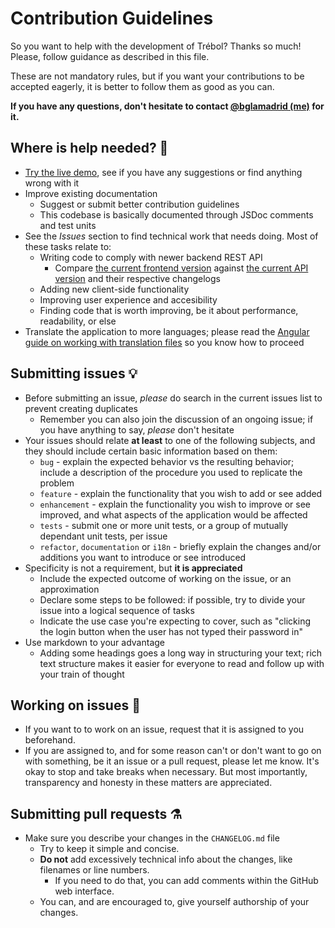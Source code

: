 # Contribution Guidelines

So you want to help with the development of Trébol? Thanks so much! Please, follow guidance as described in this file.

These are not mandatory rules, but if you want your contributions to be accepted eagerly, it is better to follow them as good as you can.

__If you have any questions, don't hesitate to contact [@bglamadrid (me)](https://github.com/bglamadrid) for it.__

## Where is help needed? 🤔

- [Try the live demo](https://trebol-ecommerce.github.io/ngx-trebol-frontend/), see if you have any suggestions or find anything wrong with it
- Improve existing documentation
  - Suggest or submit better contribution guidelines
  - This codebase is basically documented through JSDoc comments and test units
- See the _Issues_ section to find technical work that needs doing. Most of these tasks relate to:
  - Writing code to comply with newer backend REST API
    - Compare [the current frontend version](https://github.com/trebol-ecommerce/ngx-trebol-frontend/blob/main/package.json#L3) against [the current API version](https://github.com/trebol-ecommerce/api/blob/main/trebol-api.json#L5) and their respective changelogs
  - Adding new client-side functionality
  - Improving user experience and accesibility
  - Finding code that is worth improving, be it about performance, readability, or else
- Translate the application to more languages; please read the [Angular guide on working with translation files](https://angular.io/guide/i18n-common-translation-files) so you know how to proceed

## Submitting issues 💡

- Before submitting an issue, _please_ do search in the current issues list to prevent creating duplicates
  - Remember you can also join the discussion of an ongoing issue; if you have anything to say, _please_ don't hesitate
- Your issues should relate __at least__ to one of the following subjects, and they should include certain basic information based on them:
  - `bug` - explain the expected behavior vs the resulting behavior; include a description of the procedure you used to replicate the problem
  - `feature` - explain the functionality that you wish to add or see added
  - `enhancement` - explain the functionality you wish to improve or see improved, and what aspects of the application would be affected
  - `tests` - submit one or more unit tests, or a group of mutually dependant unit tests, per issue
  - `refactor`, `documentation` or `i18n` - briefly explain the changes and/or additions you want to introduce or see introduced
- Specificity is not a requirement, but __it is appreciated__
  - Include the expected outcome of working on the issue, or an approximation
  - Declare some steps to be followed: if possible, try to divide your issue into a logical sequence of tasks
  - Indicate the use case you're expecting to cover, such as "clicking the login button when the user has not typed their password in"
- Use markdown to your advantage
  - Adding some headings goes a long way in structuring your text; rich text structure makes it easier for everyone to read and follow up with your train of thought

## Working on issues 🔬

- If you want to to work on an issue, request that it is assigned to you beforehand.
- If you are assigned to, and for some reason can't or don't want to go on with something, be it an issue or a pull request, please let me know. It's okay to stop and take breaks when necessary. But most importantly, transparency and honesty in these matters are appreciated.

## Submitting pull requests ⚗️

- Make sure you describe your changes in the `CHANGELOG.md` file
  - Try to keep it simple and concise.
  - __Do not__ add excessively technical info about the changes, like filenames or line numbers.
    - If you need to do that, you can add comments within the GitHub web interface.
  - You can, and are encouraged to, give yourself authorship of your changes.
